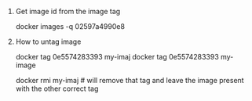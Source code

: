 1. Get image id from the image tag

   docker images -q <imagetag>
   02597a4990e8
   
2. How to untag image

   docker tag 0e5574283393 my-imaj
   docker tag 0e5574283393 my-image
   
   docker rmi my-imaj   # will remove that tag and leave the image present with the other correct tag